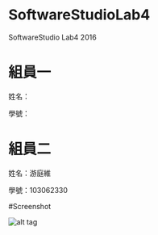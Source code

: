 # SoftwareStudioLab4
SoftwareStudio Lab4 2016

# 組員一

姓名：

學號：

# 組員二

姓名：游庭維

學號：103062330

#Screenshot

![alt tag](/csc.png)